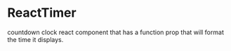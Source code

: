 # ReactTimer
 countdown clock react component that has a function prop that will format the time it displays. 
